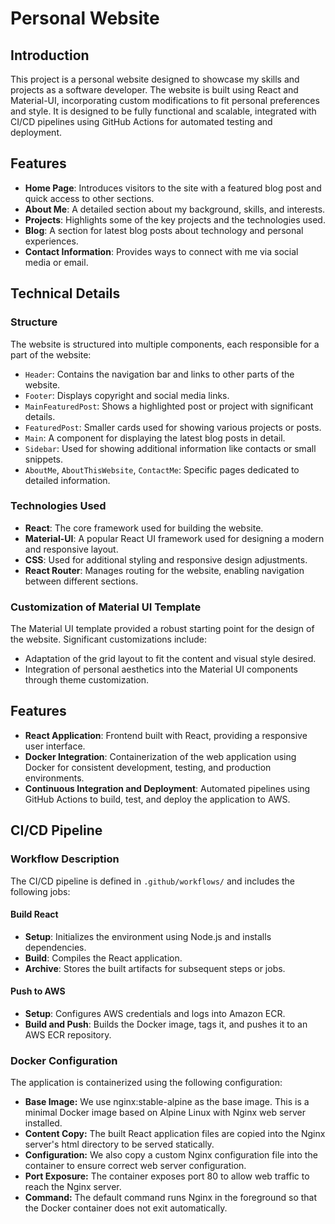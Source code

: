 # Personal Website

## Introduction

This project is a personal website designed to showcase my skills and projects as a software developer. The website is built using React and Material-UI, incorporating custom modifications to fit personal preferences and style. It is designed to be fully functional and scalable, integrated with CI/CD pipelines using GitHub Actions for automated testing and deployment.

## Features

- **Home Page**: Introduces visitors to the site with a featured blog post and quick access to other sections.
- **About Me**: A detailed section about my background, skills, and interests.
- **Projects**: Highlights some of the key projects and the technologies used.
- **Blog**: A section for latest blog posts about technology and personal experiences.
- **Contact Information**: Provides ways to connect with me via social media or email.

## Technical Details

### Structure

The website is structured into multiple components, each responsible for a part of the website:

- `Header`: Contains the navigation bar and links to other parts of the website.
- `Footer`: Displays copyright and social media links.
- `MainFeaturedPost`: Shows a highlighted post or project with significant details.
- `FeaturedPost`: Smaller cards used for showing various projects or posts.
- `Main`: A component for displaying the latest blog posts in detail.
- `Sidebar`: Used for showing additional information like contacts or small snippets.
- `AboutMe`, `AboutThisWebsite`, `ContactMe`: Specific pages dedicated to detailed information.

### Technologies Used

- **React**: The core framework used for building the website.
- **Material-UI**: A popular React UI framework used for designing a modern and responsive layout.
- **CSS**: Used for additional styling and responsive design adjustments.
- **React Router**: Manages routing for the website, enabling navigation between different sections.

### Customization of Material UI Template

The Material UI template provided a robust starting point for the design of the website. Significant customizations include:

- Adaptation of the grid layout to fit the content and visual style desired.
- Integration of personal aesthetics into the Material UI components through theme customization.

## Features

- **React Application**: Frontend built with React, providing a responsive user interface.
- **Docker Integration**: Containerization of the web application using Docker for consistent development, testing, and production environments.
- **Continuous Integration and Deployment**: Automated pipelines using GitHub Actions to build, test, and deploy the application to AWS.

## CI/CD Pipeline

### Workflow Description

The CI/CD pipeline is defined in `.github/workflows/` and includes the following jobs:

#### Build React

- **Setup**: Initializes the environment using Node.js and installs dependencies.
- **Build**: Compiles the React application.
- **Archive**: Stores the built artifacts for subsequent steps or jobs.

#### Push to AWS

- **Setup**: Configures AWS credentials and logs into Amazon ECR.
- **Build and Push**: Builds the Docker image, tags it, and pushes it to an AWS ECR repository.

### Docker Configuration

The application is containerized using the following configuration:

- **Base Image:** We use nginx:stable-alpine as the base image. This is a minimal Docker image based on Alpine Linux with Nginx web server installed.
- **Content Copy:** The built React application files are copied into the Nginx server's html directory to be served statically.
- **Configuration:** We also copy a custom Nginx configuration file into the container to ensure correct web server configuration.
- **Port Exposure:** The container exposes port 80 to allow web traffic to reach the Nginx server.
- **Command:** The default command runs Nginx in the foreground so that the Docker container does not exit automatically.